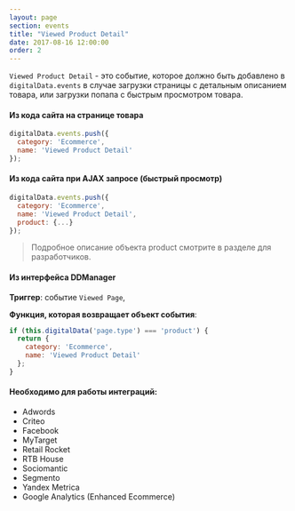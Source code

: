 ```yaml
---
layout: page
section: events
title: "Viewed Product Detail"
date: 2017-08-16 12:00:00
order: 2
---
```

`Viewed Product Detail` - это событие, которое должно быть добавлено в `digitalData.events` в случае загрузки страницы с детальным описанием товара, или загрузки попапа с быстрым просмотром товара.

#### Из кода сайта на странице товара
```javascript
digitalData.events.push({
  category: 'Ecommerce',
  name: 'Viewed Product Detail'
});
```

#### Из кода сайта при AJAX запросе (быстрый просмотр)
```javascript
digitalData.events.push({
  category: 'Ecommerce',
  name: 'Viewed Product Detail',
  product: {...}
});
```
> Подробное описание объекта product смотрите в разделе для разработчиков.

#### Из интерфейса DDManager
**Триггер**: событие `Viewed Page`,

**Функция, которая возвращает объект события**:

```javascript
if (this.digitalData('page.type') === 'product') {
  return {
    category: 'Ecommerce',
    name: 'Viewed Product Detail'
  };
}
```

#### Необходимо для работы интеграций:
* Adwords
* Criteo
* Facebook
* MyTarget
* Retail Rocket
* RTB House
* Sociomantic
* Segmento
* Yandex Metrica
* Google Analytics (Enhanced Ecommerce)
